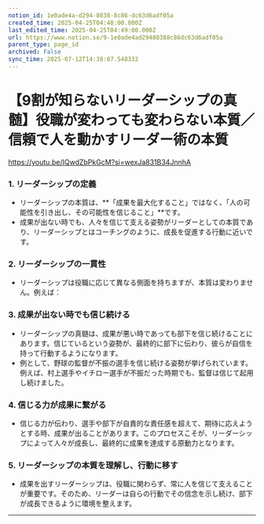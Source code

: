 ```yaml
---
notion_id: 1e0ade4a-d294-8038-8c86-dc63d6adf05a
created_time: 2025-04-25T04:48:00.000Z
last_edited_time: 2025-04-25T04:49:00.000Z
url: https://www.notion.so/9-1e0ade4ad29480388c86dc63d6adf05a
parent_type: page_id
archived: False
sync_time: 2025-07-12T14:38:07.548332
---
```


# 【9割が知らないリーダーシップの真髄】役職が変わっても変わらない本質／信頼で人を動かすリーダー術の本質

https://youtu.be/IQwdZbPkGcM?si=wexJa831B34JnnhA
### 1. リーダーシップの定義
- リーダーシップの本質は、**「成果を最大化すること」ではなく、「人の可能性を引き出し、その可能性を信じること」**です。
- 成果が出ない時でも、人々を信じて支える姿勢がリーダーとしての本質であり、リーダーシップとはコーチングのように、成長を促進する行動に近いです。
### 2. リーダーシップの一貫性
- リーダーシップは役職に応じて異なる側面を持ちますが、本質は変わりません。例えば：
### 3. 成果が出ない時でも信じ続ける
- リーダーシップの真髄は、成果が悪い時であっても部下を信じ続けることにあります。信じているという姿勢が、最終的に部下に伝わり、彼らが自信を持って行動するようになります。
- 例として、野球の監督が不振の選手を信じ続ける姿勢が挙げられています。例えば、村上選手やイチロー選手が不振だった時期でも、監督は信じて起用し続けました。
### 4. 信じる力が成果に繋がる
- 信じる力が伝わり、選手や部下が自責的な責任感を超えて、期待に応えようとする時、成果が出ることがあります。このプロセスこそが、リーダーシップによって人々が成長し、最終的に成果を達成する原動力となります。
### 5. リーダーシップの本質を理解し、行動に移す
- 成果を出すリーダーシップは、役職に関わらず、常に人を信じて支えることが重要です。そのため、リーダーは自らの行動でその信念を示し続け、部下が成長できるように環境を整えます。
---